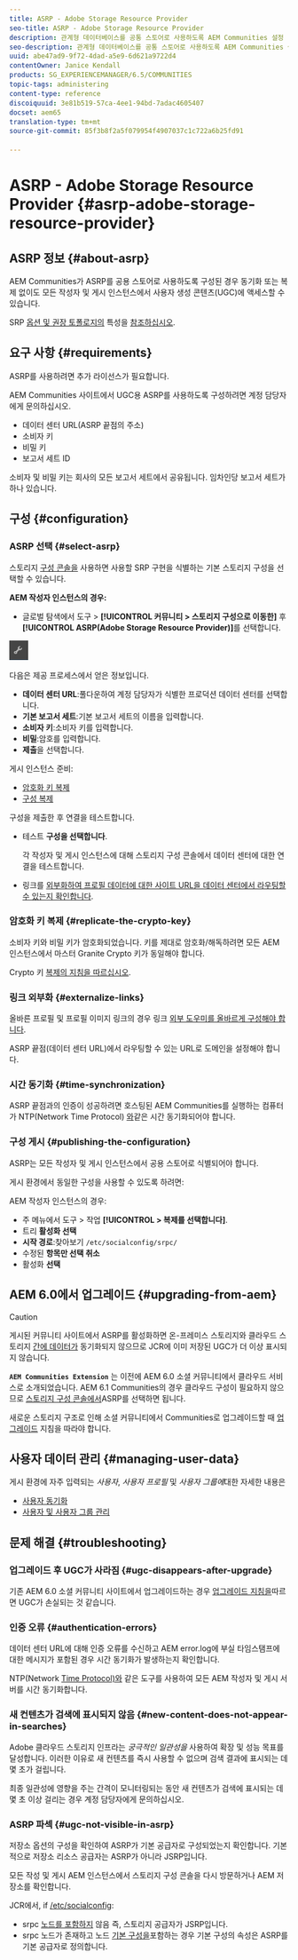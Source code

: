 ```yaml
---
title: ASRP - Adobe Storage Resource Provider
seo-title: ASRP - Adobe Storage Resource Provider
description: 관계형 데이터베이스를 공통 스토어로 사용하도록 AEM Communities 설정
seo-description: 관계형 데이터베이스를 공통 스토어로 사용하도록 AEM Communities 설정
uuid: abe47ad9-9f72-4dad-a5e9-6d621a9722d4
contentOwner: Janice Kendall
products: SG_EXPERIENCEMANAGER/6.5/COMMUNITIES
topic-tags: administering
content-type: reference
discoiquuid: 3e81b519-57ca-4ee1-94bd-7adac4605407
docset: aem65
translation-type: tm+mt
source-git-commit: 85f3b8f2a5f079954f4907037c1c722a6b25fd91

---
```



# ASRP - Adobe Storage Resource Provider {#asrp-adobe-storage-resource-provider}

## ASRP 정보 {#about-asrp}

AEM Communities가 ASRP를 공용 스토어로 사용하도록 구성된 경우 동기화 또는 복제 없이도 모든 작성자 및 게시 인스턴스에서 사용자 생성 콘텐츠(UGC)에 액세스할 수 있습니다.

SRP [옵션 및 권장 토폴로지의](/help/communities/working-with-srp.md#characteristics-of-srp-options) 특성을 [참조하십시오](/help/communities/topologies.md).

## 요구 사항 {#requirements}

ASRP를 사용하려면 추가 라이선스가 필요합니다.

AEM Communities 사이트에서 UGC용 ASRP를 사용하도록 구성하려면 계정 담당자에게 문의하십시오.

* 데이터 센터 URL(ASRP 끝점의 주소)
* 소비자 키
* 비밀 키
* 보고서 세트 ID

소비자 및 비밀 키는 회사의 모든 보고서 세트에서 공유됩니다. 임차인당 보고서 세트가 하나 있습니다.

## 구성 {#configuration}

### ASRP 선택 {#select-asrp}

스토리지 [구성 콘솔을](/help/communities/srp-config.md) 사용하면 사용할 SRP 구현을 식별하는 기본 스토리지 구성을 선택할 수 있습니다.

**AEM 작성자 인스턴스의 경우:**

* 글로벌 탐색에서 도구 > **[!UICONTROL 커뮤니티 > 스토리지 구성으로 이동한]** 후 **[!UICONTROL ASRP(Adobe Storage Resource Provider)]**&#x200B;를 선택합니다.

![chlimage_1-30](assets/chlimage_1-30.png)

다음은 제공 프로세스에서 얻은 정보입니다.

* **데이터 센터 URL**:풀다운하여 계정 담당자가 식별한 프로덕션 데이터 센터를 선택합니다.
* **기본 보고서 세트**:기본 보고서 세트의 이름을 입력합니다.
* **소비자 키**:소비자 키를 입력합니다.
* **비밀**:암호를 입력합니다.
* **제출**&#x200B;을 선택합니다.

게시 인스턴스 준비:

* [암호화 키 복제](#replicate-the-crypto-key)
* [구성 복제](#publishing-the-configuration)

구성을 제출한 후 연결을 테스트합니다.

* 테스트 **구성을 선택합니다**.

   각 작성자 및 게시 인스턴스에 대해 스토리지 구성 콘솔에서 데이터 센터에 대한 연결을 테스트합니다.

* 링크를 [외부화하여 프로필 데이터에 대한 사이트 URL을 데이터 센터에서 라우팅할 수 있는지 확인합니다](#externalize-links).

### 암호화 키 복제 {#replicate-the-crypto-key}

소비자 키와 비밀 키가 암호화되었습니다. 키를 제대로 암호화/해독하려면 모든 AEM 인스턴스에서 마스터 Granite Crypto 키가 동일해야 합니다.

Crypto 키 [복제의 지침을 따르십시오](/help/communities/deploy-communities.md#replicate-the-crypto-key).

### 링크 외부화 {#externalize-links}

올바른 프로필 및 프로필 이미지 링크의 경우 링크 [외부 도우미를 올바르게 구성해야 합니다](/help/sites-developing/externalizer.md).

ASRP 끝점(데이터 센터 URL)에서 라우팅할 수 있는 URL로 도메인을 설정해야 합니다.

### 시간 동기화 {#time-synchronization}

ASRP 끝점과의 인증이 성공하려면 호스팅된 AEM Communities를 실행하는 컴퓨터가 NTP(Network Time Protocol) [와](https://www.ntp.org/)같은 시간 동기화되어야 합니다.

### 구성 게시 {#publishing-the-configuration}

ASRP는 모든 작성자 및 게시 인스턴스에서 공용 스토어로 식별되어야 합니다.

게시 환경에서 동일한 구성을 사용할 수 있도록 하려면:

AEM 작성자 인스턴스의 경우:

* 주 메뉴에서 도구 > 작업 **[!UICONTROL > 복제를 선택합니다]**.
* 트리 **활성화 선택**
* **시작 경로**:찾아보기 `/etc/socialconfig/srpc/`
* 수정된 **항목만 선택 취소**
* 활성화 **선택**

## AEM 6.0에서 업그레이드 {#upgrading-from-aem}

>[!CAUTION]
>
>게시된 커뮤니티 사이트에서 ASRP를 활성화하면 온-프레미스 스토리지와 클라우드 스토리지 [간에 데이터가](/help/communities/jsrp.md) 동기화되지 않으므로 JCR에 이미 저장된 UGC가 더 이상 표시되지 않습니다.

**`AEM Communities Extension`** 는 이전에 AEM 6.0 소셜 커뮤니티에서 클라우드 서비스로 소개되었습니다. AEM 6.1 Communities의 경우 클라우드 구성이 필요하지 않으므로 [스토리지 구성 콘솔에서](/help/communities/srp-config.md)ASRP를 선택하면 됩니다.

새로운 스토리지 구조로 인해 소셜 커뮤니티에서 Communities로 업그레이드할 때 [업그레이드](/help/communities/upgrade.md#adobe-cloud-storage) 지침을 따라야 합니다.

## 사용자 데이터 관리 {#managing-user-data}

게시 환경에 자주 입력되는 *사용자*, *사용자 프로필* 및 *사용자 그룹에*&#x200B;대한 자세한 내용은

* [사용자 동기화](/help/communities/sync.md)
* [사용자 및 사용자 그룹 관리](/help/communities/users.md)

## 문제 해결 {#troubleshooting}

### 업그레이드 후 UGC가 사라짐 {#ugc-disappears-after-upgrade}

기존 AEM 6.0 소셜 커뮤니티 사이트에서 업그레이드하는 경우 [업그레이드 지침을](/help/communities/upgrade.md#adobe-cloud-storage)따르면 UGC가 손실되는 것 같습니다.

### 인증 오류 {#authentication-errors}

데이터 센터 URL에 대해 인증 오류를 수신하고 AEM error.log에 부실 타임스탬프에 대한 메시지가 포함된 경우 시간 동기화가 발생하는지 확인합니다.

NTP(Network [Time Protocol)와](https://www.ntp.org/) 같은 도구를 사용하여 모든 AEM 작성자 및 게시 서버를 시간 동기화합니다.

### 새 컨텐츠가 검색에 표시되지 않음 {#new-content-does-not-appear-in-searches}

Adobe 클라우드 스토리지 인프라는 *궁극적인 일관성을* 사용하여 확장 및 성능 목표를 달성합니다. 이러한 이유로 새 컨텐츠를 즉시 사용할 수 없으며 검색 결과에 표시되는 데 몇 초가 걸립니다.

최종 일관성에 영향을 주는 간격이 모니터링되는 동안 새 컨텐츠가 검색에 표시되는 데 몇 초 이상 걸리는 경우 계정 담당자에게 문의하십시오.

### ASRP 파섹 {#ugc-not-visible-in-asrp}

저장소 옵션의 구성을 확인하여 ASRP가 기본 공급자로 구성되었는지 확인합니다. 기본적으로 저장소 리소스 공급자는 ASRP가 아니라 JSRP입니다.

모든 작성 및 게시 AEM 인스턴스에서 스토리지 구성 콘솔을 다시 방문하거나 AEM 저장소를 확인합니다.

JCR에서, if [/etc/socialconfig](https://localhost:4502/crx/de/index.jsp#/etc/socialconfig/):

* srpc [노드를 포함하지](https://localhost:4502/crx/de/index.jsp#/etc/socialconfig/srpc) 않음 즉, 스토리지 공급자가 JSRP입니다.
* srpc 노드가 존재하고 노드 [기본 구성을](https://localhost:4502/crx/de/index.jsp#/etc/socialconfig/srpc/defaultconfiguration)포함하는 경우 기본 구성의 속성은 ASRP를 기본 공급자로 정의합니다.

